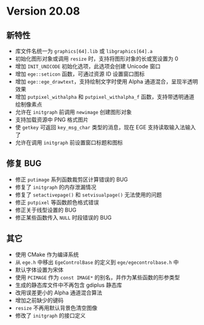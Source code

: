 # Version 20.08

## 新特性

- 库文件名统一为 `graphics[64].lib` 或 `libgraphics[64].a`
- 初始化图形对象或调用 `resize` 时，支持将图形对象的长或宽设置为 0
- 增加 `INIT_UNICODE` 初始化选项，此选项会创建 Unicode 窗口
- 增加 `ege::seticon` 函数，可通过资源 ID 设置窗口图标
- 增加 `ege::ege_drawtext`，支持绘制文字时使用 Alpha 通道混合，呈现半透明效果
- 增加 `putpixel_withalpha` 和 `putpixel_withalpha_f` 函数，支持带透明通道绘制像素点
- 允许在 `initgraph` 前调用 `newimage` 创建图形对象
- 支持加载资源中 PNG 格式图片
- 使 `getkey` 可返回 `key_msg_char` 类型的消息，现在 EGE 支持读取输入法输入了
- 允许在调用 `initgraph` 前设置窗口标题和图标

## 修复 BUG

- 修正 `putimage` 系列函数裁剪区计算错误的 BUG
- 修复了 `initgraph` 的内存泄漏情况
- 修复了 `setactivepage()` 和 `setvisualpage()` 无法使用的问题
- 修正 `putpixel` 等函数颜色格式错误
- 修正关于线型设置的 BUG
- 修正某些函数传入 `NULL` 时段错误的 BUG

## 其它

- 使用 CMake 作为编译系统
- 从 `ege.h` 中移出 `EgeControlBase` 的定义到 `ege/egecontrolbase.h` 中
- 默认字体设置为宋体
- 使用 `PCIMAGE` 作为 `const IMAGE*` 的别名，并作为某些函数的形参类型
- 生成的静态库文件中不再包含 gdiplus 静态库
- 改用误差更小的 Alpha 通道混合算法
- 增加之前缺少的键码
- `resize` 不再用默认背景色清空图像
- 修改了 `initgraph` 的接口定义
